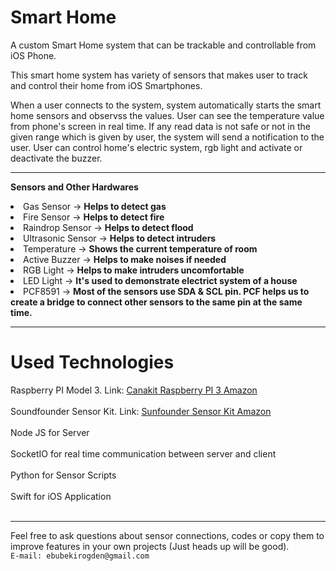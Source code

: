 # Smart Home

  
  A custom Smart Home system that can be trackable and controllable from iOS Phone.
  
  This smart home system has variety of sensors that makes user to track and control their home from iOS Smartphones.
  
  When a user connects to the system, system automatically starts the smart home sensors and observss the values. User can see the temperature value from phone's screen in real time. If any read data is not safe or not in the given range which is given by user, the system will send a notification to the user. User can control home's electric system, rgb light and activate or deactivate the buzzer. 
  
  <hr>
  
  <b> Sensors and Other Hardwares</b>
  
  <li>Gas Sensor -> <b>Helps to detect gas</b></li> 
  <li>Fire Sensor -> <b>Helps to detect fire</b></li> 
  <li>Raindrop Sensor -> <b>Helps to detect flood</b></li> 
  <li>Ultrasonic Sensor -> <b>Helps to detect intruders</b></li> 
  <li>Temperature -> <b>Shows the current temperature of room</b></li> 
  <li>Active Buzzer -> <b>Helps to make noises if needed</b></li> 
  <li>RGB Light -> <b>Helps to make intruders uncomfortable</b></li> 
  <li>LED Light -> <b>It's used to demonstrate electrict system of a house</b> </li>
  <li>PCF8591 -> <b>Most of the sensors use SDA & SCL pin. PCF helps us to create a bridge to connect other sensors to the same pin at the same time.</b></li>
  
  
  <hr>
  
 # Used Technologies
  <summary>Raspberry PI Model 3. Link: <a href="https://www.amazon.com/gp/product/B01C6Q4GLE/ref=oh_aui_detailpage_o09_s00?ie=UTF8&psc=1">Canakit Raspberry PI 3 Amazon</a></summary><br>
<summary>Soundfounder Sensor Kit. Link: <a href="https://www.amazon.com/gp/product/B014PF05ZA/ref=oh_aui_detailpage_o00_s00?ie=UTF8&psc=1">Sunfounder Sensor Kit Amazon</a></summary><br>
<summary>Node JS for Server</summary><br>
<summary>SocketIO for real time communication between server and client</summary><br>
<summary>Python for Sensor Scripts</summary><br>
<summary>Swift for iOS Application</summary><br>

  
  <hr>
  Feel free to ask questions about sensor connections, codes or copy them to improve features in your own projects (Just heads up will be good).
  <br>
  <code>E-mail: ebubekirogden@gmail.com</code>
  
  
